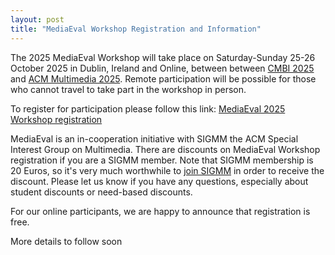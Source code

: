 ```yaml
---
layout: post
title: "MediaEval Workshop Registration and Information"
---
```


The 2025 MediaEval Workshop will take place on Saturday-Sunday 25-26 October 2025 in Dublin, Ireland and Online, between between [CMBI 2025](https://www.cbmi2025.org/) and [ACM Multimedia 2025](https://acmmm2025.org/). Remote 
participation will be possible for those who cannot travel to take part in the workshop in person.

To register for participation please follow this link: [MediaEval 2025 Workshop registration](https://www.eventbrite.ie/e/mediaeval-2025-tickets-1427931193639)

MediaEval is an in-cooperation initiative with SIGMM the ACM Special Interest Group on Multimedia. There are discounts on MediaEval Workshop registration if you are a SIGMM member. 
Note that SIGMM membership is 20 Euros, so it's very much worthwhile to [join SIGMM](http://sigmm.org/membership) in order to receive the discount. 
Please let us know if you have any questions, especially about student discounts or need-based discounts.

For our online participants, we are happy to announce that registration is free. 

More details to follow soon
